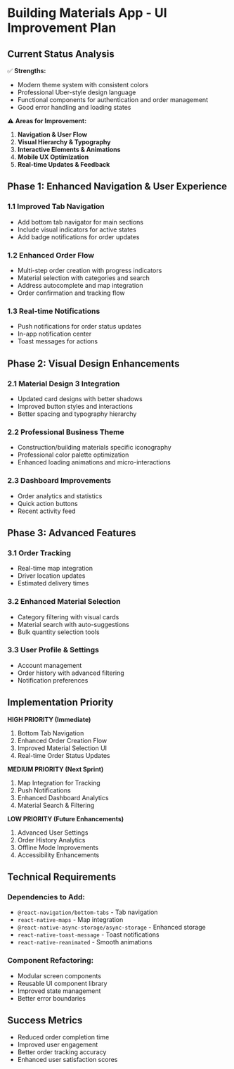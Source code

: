 # Building Materials App - UI Improvement Plan

## Current Status Analysis
✅ **Strengths:**
- Modern theme system with consistent colors
- Professional Uber-style design language
- Functional components for authentication and order management
- Good error handling and loading states

⚠️ **Areas for Improvement:**
1. **Navigation & User Flow**
2. **Visual Hierarchy & Typography**
3. **Interactive Elements & Animations**
4. **Mobile UX Optimization**
5. **Real-time Updates & Feedback**

## Phase 1: Enhanced Navigation & User Experience

### 1.1 Improved Tab Navigation
- Add bottom tab navigator for main sections
- Include visual indicators for active states
- Add badge notifications for order updates

### 1.2 Enhanced Order Flow
- Multi-step order creation with progress indicators
- Material selection with categories and search
- Address autocomplete and map integration
- Order confirmation and tracking flow

### 1.3 Real-time Notifications
- Push notifications for order status updates
- In-app notification center
- Toast messages for actions

## Phase 2: Visual Design Enhancements

### 2.1 Material Design 3 Integration
- Updated card designs with better shadows
- Improved button styles and interactions
- Better spacing and typography hierarchy

### 2.2 Professional Business Theme
- Construction/building materials specific iconography
- Professional color palette optimization
- Enhanced loading animations and micro-interactions

### 2.3 Dashboard Improvements
- Order analytics and statistics
- Quick action buttons
- Recent activity feed

## Phase 3: Advanced Features

### 3.1 Order Tracking
- Real-time map integration
- Driver location updates
- Estimated delivery times

### 3.2 Enhanced Material Selection
- Category filtering with visual cards
- Material search with auto-suggestions
- Bulk quantity selection tools

### 3.3 User Profile & Settings
- Account management
- Order history with advanced filtering
- Notification preferences

## Implementation Priority

**HIGH PRIORITY (Immediate)**
1. Bottom Tab Navigation
2. Enhanced Order Creation Flow
3. Improved Material Selection UI
4. Real-time Order Status Updates

**MEDIUM PRIORITY (Next Sprint)**
1. Map Integration for Tracking
2. Push Notifications
3. Enhanced Dashboard Analytics
4. Material Search & Filtering

**LOW PRIORITY (Future Enhancements)**
1. Advanced User Settings
2. Order History Analytics
3. Offline Mode Improvements
4. Accessibility Enhancements

## Technical Requirements

### Dependencies to Add:
- `@react-navigation/bottom-tabs` - Tab navigation
- `react-native-maps` - Map integration
- `@react-native-async-storage/async-storage` - Enhanced storage
- `react-native-toast-message` - Toast notifications
- `react-native-reanimated` - Smooth animations

### Component Refactoring:
- Modular screen components
- Reusable UI component library
- Improved state management
- Better error boundaries

## Success Metrics
- Reduced order completion time
- Improved user engagement
- Better order tracking accuracy
- Enhanced user satisfaction scores
